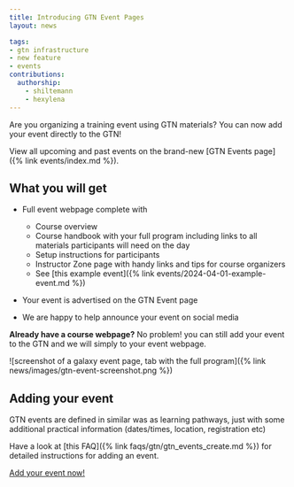 ```yaml
---
title: Introducing GTN Event Pages
layout: news

tags:
- gtn infrastructure
- new feature
- events
contributions:
  authorship:
    - shiltemann
    - hexylena
---
```


Are you organizing a training event using GTN materials? You can now add your event directly to the GTN!

View all upcoming and past events on the brand-new [GTN Events page]({% link events/index.md %}).

## What you will get

- Full event webpage complete with
  - Course overview
  - Course handbook with your full program including links to all materials participants will need on the day
  - Setup instructions for participants
  - Instructor Zone page with handy links and tips for course organizers
  - See [this example event]({% link events/2024-04-01-example-event.md %})

- Your event is advertised on the GTN Event page
- We are happy to help announce your event on social media

**Already have a course webpage?** No problem! you can still add your event to the GTN and we will simply to your event webpage.

![screenshot of a galaxy event page, tab with the full program]({% link news/images/gtn-event-screenshot.png %})

## Adding your event

GTN events are defined in similar was as learning pathways, just with some additional practical information (dates/times, location, registration etc)

Have a look at [this FAQ]({% link faqs/gtn/gtn_events_create.md %}) for detailed instructions for adding an event.

<a class="btn btn-primary" href="{% link faqs/gtn/gtn_event_create.md %}">Add your event now!</a>


